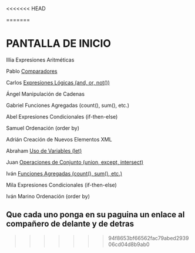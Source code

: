 <<<<<<< HEAD


=======
# PANTALLA DE INICIO #

Illia	        Expresiones Aritméticas

Pablo	        [Comparadores](./PCB.md)

Carlos	        [Expresiones Lógicas (and, or, not())](./docs/carlosHdz.md)

Ángel	        Manipulación de Cadenas

Gabriel	        Funciones Agregadas (count(), sum(), etc.)

Abel	        Expresiones Condicionales (if-then-else)

Samuel	        Ordenación (order by)

Adrián	        Creación de Nuevos Elementos XML

Abraham	        [Uso de Variables (let)](./docs/AbrahamLG.md)

Juan	        [Operaciones de Conjunto (union, except, intersect)](./docs/JuanMT.md)

Iván	        [Funciones Agregadas (count(), sum(), etc.)](./docs/funciones-agregadas-IvanRodriguez.md)

Mila	        Expresiones Condicionales (if-then-else)

Iván Marino	    Ordenación (order by)


## Que cada uno ponga en su paguina un enlace al compañero de delante y de detras
>>>>>>> 94f8653bf66562fac79abed293906cd04d8b9ab0